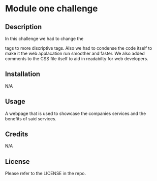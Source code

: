 # Module one challenge

## Description
In this challenge we had to change the <div> tags to more discriptive tags. Also we had to condense the code itself to make it the web applacation run smoother and faster. We also added comments to the CSS file itself to aid in readabilty for web developers.


## Installation

N/A

## Usage
A webpage that is used to showcase the companies services and the benefits of said services.

## Credits

N/A

## License

Please refer to the LICENSE in the repo.